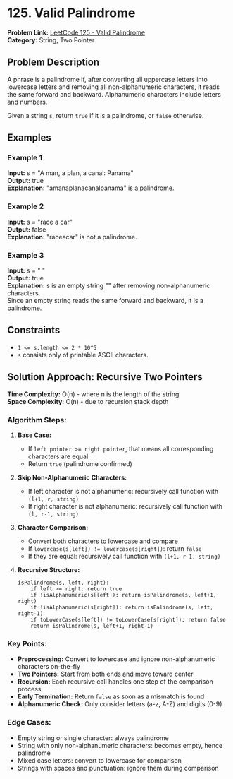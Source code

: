# 125. Valid Palindrome

**Problem Link:** [LeetCode 125 - Valid Palindrome](https://leetcode.com/problems/valid-palindrome/description/)  
**Category:** String, Two Pointer

## Problem Description

A phrase is a palindrome if, after converting all uppercase letters into lowercase letters and removing all non-alphanumeric characters, it reads the same forward and backward. Alphanumeric characters include letters and numbers.

Given a string `s`, return `true` if it is a palindrome, or `false` otherwise.

## Examples

### Example 1
**Input:** s = "A man, a plan, a canal: Panama"  
**Output:** true  
**Explanation:** "amanaplanacanalpanama" is a palindrome.

### Example 2
**Input:** s = "race a car"  
**Output:** false  
**Explanation:** "raceacar" is not a palindrome.

### Example 3
**Input:** s = " "  
**Output:** true  
**Explanation:** s is an empty string "" after removing non-alphanumeric characters.  
Since an empty string reads the same forward and backward, it is a palindrome.

## Constraints

- `1 <= s.length <= 2 * 10^5`
- `s` consists only of printable ASCII characters.

## Solution Approach: Recursive Two Pointers

**Time Complexity:** O(n) - where n is the length of the string  
**Space Complexity:** O(n) - due to recursion stack depth

### Algorithm Steps:

1. **Base Case:**
   - If `left pointer >= right pointer`, that means all corresponding characters are equal
   - Return `true` (palindrome confirmed)

2. **Skip Non-Alphanumeric Characters:**
   - If left character is not alphanumeric: recursively call function with `(l+1, r, string)`
   - If right character is not alphanumeric: recursively call function with `(l, r-1, string)`

3. **Character Comparison:**
   - Convert both characters to lowercase and compare
   - If `lowercase(s[left]) != lowercase(s[right])`: return `false`
   - If they are equal: recursively call function with `(l+1, r-1, string)`

4. **Recursive Structure:**
   ```
   isPalindrome(s, left, right):
       if left >= right: return true
       if !isAlphanumeric(s[left]): return isPalindrome(s, left+1, right)
       if !isAlphanumeric(s[right]): return isPalindrome(s, left, right-1)
       if toLowerCase(s[left]) != toLowerCase(s[right]): return false
       return isPalindrome(s, left+1, right-1)
   ```

### Key Points:
- **Preprocessing:** Convert to lowercase and ignore non-alphanumeric characters on-the-fly
- **Two Pointers:** Start from both ends and move toward center
- **Recursion:** Each recursive call handles one step of the comparison process
- **Early Termination:** Return `false` as soon as a mismatch is found
- **Alphanumeric Check:** Only consider letters (a-z, A-Z) and digits (0-9)

### Edge Cases:
- Empty string or single character: always palindrome
- String with only non-alphanumeric characters: becomes empty, hence palindrome
- Mixed case letters: convert to lowercase for comparison
- Strings with spaces and punctuation: ignore them during comparison